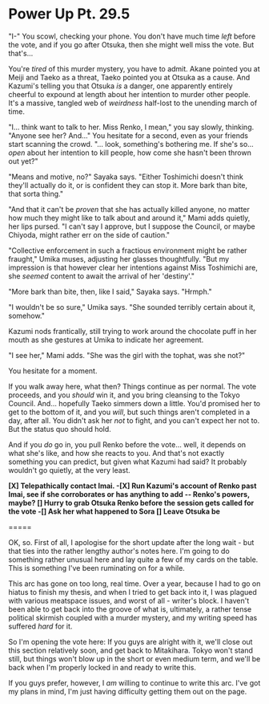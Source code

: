# Power Up Pt. 29.5

"I-" You scowl, checking your phone. You don't have much time *left* before the vote, and if you go after Otsuka, then she might well miss the vote. But that's...

You're *tired* of this murder mystery, you have to admit. Akane pointed you at Meiji and Taeko as a threat, Taeko pointed you at Otsuka as a cause. And Kazumi's telling you that Otsuka *is* a danger, one apparently entirely cheerful to expound at length about her intention to murder other people. It's a massive, tangled web of *weirdness* half-lost to the unending march of time.

"I... think want to talk to her. Miss Renko, I mean," you say slowly, thinking. "Anyone see her? And..." You hesitate for a second, even as your friends start scanning the crowd. "... look, something's bothering me. If she's so... *open* about her intention to kill people, how come she hasn't been thrown out yet?"

"Means and motive, no?" Sayaka says. "Either Toshimichi doesn't think they'll actually do it, or is confident they can stop it. More bark than bite, that sorta thing."

"And that it can't be *proven* that she has actually killed anyone, no matter how much they might like to talk about and around it," Mami adds quietly, her lips pursed. "I can't say I approve, but I suppose the Council, or maybe Chiyoda, might rather err on the side of caution."

"Collective enforcement in such a fractious environment might be rather fraught," Umika muses, adjusting her glasses thoughtfully. "But my impression is that however clear her intentions against Miss Toshimichi are, she *seemed* content to await the arrival of her 'destiny'."

"More bark than bite, then, like I said," Sayaka says. "Hrmph."

"I wouldn't be so sure," Umika says. "She sounded terribly certain about it, somehow."

Kazumi nods frantically, still trying to work around the chocolate puff in her mouth as she gestures at Umika to indicate her agreement.

"I see her," Mami adds. "She was the girl with the tophat, was she not?"

You hesitate for a moment.

If you walk away here, what then? Things continue as per normal. The vote proceeds, and you *should* win it, and you bring cleansing to the Tokyo Council. And... hopefully Taeko simmers down a little. You'd promised her to get to the bottom of it, and you *will*, but such things aren't completed in a day, after all. You didn't ask her *not* to fight, and you can't expect her not to. But the status quo should hold.

And if you *do* go in, you pull Renko before the vote... well, it depends on what she's like, and how she reacts to you. And that's not exactly something you can predict, but given what Kazumi had said? It probably wouldn't go quietly, at the very least.

**\[X] Telepathically contact Imai.
-\[X] Run Kazumi's account of Renko past Imai, see if she corroborates or has anything to add -- Renko's powers, maybe?
\[] Hurry to grab Otsuka Renko before the session gets called for the vote
-\[] Ask her what happened to Sora
\[] Leave Otsuka be**

\=====​

OK, so. First of all, I apologise for the short update after the long wait - but that ties into the rather lengthy author's notes here. I'm going to do something rather unusual here and lay quite a few of my cards on the table. This is something I've been ruminating on for a while.

This arc has gone on too long, real time. Over a year, because I had to go on hiatus to finish my thesis, and when I tried to get back into it, I was plagued with various meatspace issues, and worst of all - writer's block. I haven't been able to get back into the groove of what is, ultimately, a rather tense political skirmish coupled with a murder mystery, and my writing speed has suffered *hard* for it.

So I'm opening the vote here: If you guys are alright with it, we'll close out this section relatively soon, and get back to Mitakihara. Tokyo won't stand still, but things won't blow up in the short or even medium term, and we'll be back when I'm properly locked in and ready to write this.

If you guys prefer, however, I *am* willing to continue to write this arc. I've got my plans in mind, I'm just having difficulty getting them out on the page.
